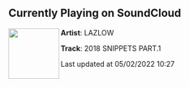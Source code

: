 ## Currently Playing on SoundCloud

[<img align="left" width="100" src="https://i1.sndcdn.com/artworks-Sw7NliMSoiyxwof6-KmAgQA-t500x500.jpg">](https://soundcloud.com/l_a_z_l_o_w/2018-snippets-part1)

**Artist**: LAZLOW 

**Track**: 2018 SNIPPETS PART.1

Last updated at 05/02/2022 10:27
